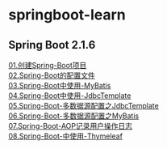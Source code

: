 # springboot-learn


## Spring Boot 2.1.6
[01.创建Spring-Boot项目](https://tengxt.github.io/2019/07/30/%E5%88%9B%E5%BB%BASpring-Boot%E9%A1%B9%E7%9B%AE/ "创建Spring-Boot项目")<br/>
[02.Spring-Boot的配置文件](https://tengxt.github.io/2019/07/30/Spring-Boot%E7%9A%84%E9%85%8D%E7%BD%AE%E6%96%87%E4%BB%B6/ "Spring-Boot的配置文件")<br/>
[03.Spring-Boot中使用-MyBatis](https://tengxt.github.io/2019/08/01/Spring-Boot%E4%B8%AD%E4%BD%BF%E7%94%A8-MyBatis/ "Spring Boot中使用 MyBatis")<br/>
[04.Spring-Boot中使用-JdbcTemplate](https://tengxt.github.io/2019/08/01/Spring-Boot%E4%B8%AD%E4%BD%BF%E7%94%A8-JdbcTemplate/ "Spring Boot中使用 JdbcTemplate")<br/>
[05.Spring-Boot-多数据源配置之JdbcTemplate](https://tengxt.github.io/2019/08/01/Spring-Boot-%E5%A4%9A%E6%95%B0%E6%8D%AE%E6%BA%90%E9%85%8D%E7%BD%AE%E4%B9%8BJdbcTemplate/ "Spring-Boot-多数据源配置之JdbcTemplate")<br/>
[06.Spring-Boot-多数据源配置之MyBatis](https://tengxt.github.io/2019/08/07/Spring-Boot-%E5%A4%9A%E6%95%B0%E6%8D%AE%E6%BA%90%E9%85%8D%E7%BD%AE%E4%B9%8BMyBatis/ "Spring-Boot-多数据源配置之MyBatis")<br/>
[07.Spring-Boot-AOP记录用户操作日志](https://tengxt.github.io/2019/08/07/Spring-Boot-AOP%E8%AE%B0%E5%BD%95%E7%94%A8%E6%88%B7%E6%93%8D%E4%BD%9C%E6%97%A5%E5%BF%97/ "Spring-Boot-AOP记录用户操作日志")<br/>
[08.Spring-Boot-中使用-Thymeleaf](https://tengxt.github.io/2019/08/08/Spring-Boot-%E4%B8%AD%E4%BD%BF%E7%94%A8-Thymeleaf/ "Spring-Boot-中使用-Thymeleaf")<br/>